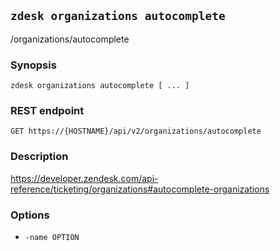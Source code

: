 ## `zdesk organizations autocomplete`

/organizations/autocomplete

### Synopsis

    zdesk organizations autocomplete [ ... ]

### REST endpoint

    GET https://{HOSTNAME}/api/v2/organizations/autocomplete

### Description

https://developer.zendesk.com/api-reference/ticketing/organizations#autocomplete-organizations

### Options

* `-name OPTION`

